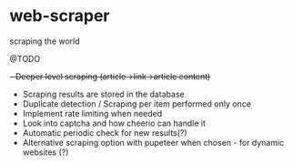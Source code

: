 # web-scraper
scraping the world

@TODO

~~- Deeper level scraping (article->link->article content)~~
- Scraping results are stored in the database
- Duplicate detection / Scraping per item performed only once
- Implement rate limiting when needed
- Look into captcha and how cheerio can handle it
- Automatic periodic check for new results(?)
- Alternative scraping option with pupeteer when chosen - for dynamic websites (?)
